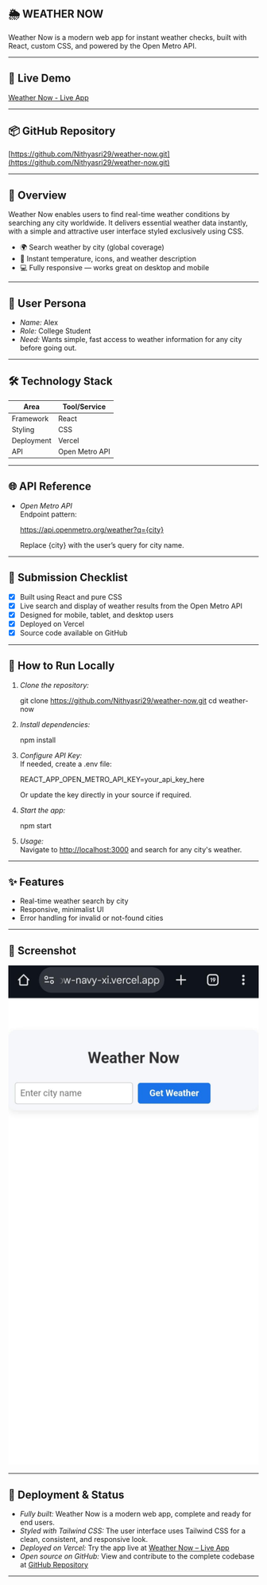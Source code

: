  ## 🌦 WEATHER NOW


Weather Now is a modern web app for instant weather checks, built with React, custom CSS, and powered by the Open Metro API.

***

## 🚀 Live Demo

[Weather Now - Live App](https://weather-now-navy-xi.vercel.app)

***

## 📦 GitHub Repository

[https://github.com/Nithyasri29/weather-now.git](https://github.com/Nithyasri29/weather-now.git)

***
## 🚩 Overview

Weather Now enables users to find real-time weather conditions by searching any city worldwide. It delivers essential weather data instantly, with a simple and attractive user interface styled exclusively using CSS.

- 🌍 Search weather by city (global coverage)
- 🚦 Instant temperature, icons, and weather description
- 💻 Fully responsive — works great on desktop and mobile

***

## 👤 User Persona

- *Name:* Alex
- *Role:* College Student  
- *Need:* Wants simple, fast access to weather information for any city before going out.

***

## 🛠 Technology Stack

| Area        | Tool/Service      |
| ----------- | ----------------- |
| Framework   | React             |
| Styling     | CSS |
| Deployment  | Vercel            |
| API         | Open Metro API    |

***

## 🌐 API Reference

- *Open Metro API*  
  Endpoint pattern:
  
  https://api.openmetro.org/weather?q={city}
  
  Replace {city} with the user’s query for city name.

***

## 🚦 Submission Checklist

- [x] Built using React and pure CSS
- [x] Live search and display of weather results from the Open Metro API
- [x] Designed for mobile, tablet, and desktop users
- [x] Deployed on Vercel
- [x] Source code available on GitHub

***

## 📝 How to Run Locally

1. *Clone the repository:*
   
   git clone https://github.com/Nithyasri29/weather-now.git
   cd weather-now
   
2. *Install dependencies:*
   
   npm install
   
3. *Configure API Key:*  
   If needed, create a .env file:
   
   REACT_APP_OPEN_METRO_API_KEY=your_api_key_here
   
   Or update the key directly in your source if required.
4. *Start the app:*
   
   npm start
   
5. *Usage:*  
   Navigate to [http://localhost:3000](http://localhost:3000) and search for any city's weather.

***

## ✨ Features

- Real-time weather search by city
- Responsive, minimalist UI
- Error handling for invalid or not-found cities

***

## 📸 Screenshot

![Weather Now Screenshot](https://github.com/Nithyasri29/weather-now/blob/main/Weather%20now%20screen%20shot.jpg)

***

## 🚀 Deployment & Status

- *Fully built:* Weather Now is a modern web app, complete and ready for end users.
- *Styled with Tailwind CSS:* The user interface uses Tailwind CSS for a clean, consistent, and responsive look.
- *Deployed on Vercel:* Try the app live at [Weather Now – Live App](https://weather-now-navy-xi.vercel.app)
- *Open source on GitHub:* View and contribute to the complete codebase at [GitHub Repository](https://github.com/Nithyasri29/weather-now.git)

***



